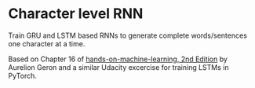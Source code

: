 # Character level RNN

Train GRU and LSTM based RNNs to generate complete words/sentences one character at a time. 

Based on Chapter 16 of [hands-on-machine-learning, 2nd Edition](https://www.oreilly.com/library/view/hands-on-machine-learning/9781492032632/) by Aurelion Geron and a similar Udacity excercise for training LSTMs in PyTorch. 


